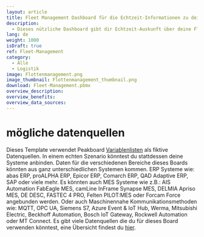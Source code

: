 ```yaml
---
layout: article
title: Fleet Management Dashboard für die Echtzeit-Informationen zu deinem Fuhrpark
description: 
  - Dieses nützliche Dashboard gibt dir Echtzeit-Auskunft über deine Flotte und erleichtert dir so dein Flottenmanagement! Behalte jederzeit im Blick, wie viele Fahrzeuge für deine Fahrer und Fahrerinnen verfügbar, bzw. welche gerade im Einsatz oder in der Werkstatt sind. Außerdem zeigt dir dieses Fleet Management Dashboard, wann genau die nächsten Termine für die Werkstatt oder den Kundendienst geplant sind. Weitere wichtige Kennzahlen wie beispielsweise die Kosten für Sprit, Wartung oder Versicherung sowie die zurückgelegten Kilometer werden ebenfalls übersichtlich dargestellt - in verständlichen Diagrammen und natürlich in Echtzeit.
lang: de
weight: 1000
isDraft: true
ref: Fleet-Management
category:
  - Alle
  - Logistik
image: Flottenmanagement.png
image_thumbnail: Flottenmanagement_thumbnail.png
download: Fleet-Management.pbmx
overview_description:
overview_benefits:
overview_data_sources:
---
```

# mögliche datenquellen
Dieses Template verwendet Peakboard [Variablenlisten](https://help.peakboard.com/scripting/de-variables.html) als fiktive Datenquellen. In einem echten Szenario könntest du stattdessen deine Systeme anbinden. Daten für die verschiedenen Bereiche dieses Boards könnten aus ganz unterschiedlichen Systemen kommen. ERP Systeme wie: abas ERP, proALPHA ERP, Epicor ERP, Comarch ERP, QAD Adaptive ERP, SAP oder viele mehr. Es könnten auch MES Systeme wie z.B.: AIS Automation FabEagle MES, camLine InFrame Synapse MES, DELMIA Apriso MES, DE DESC, FASTEC 4 PRO, Felten PILOT:MES oder Forcam Force angebunden werden. Oder auch Maschinennahe Kommunikationsmethoden wie: MQTT, OPC UA, Siemens S7, Azure Event & IoT Hub, Werma, Mitsubishi Electric, Beckhoff Automation, Bosch IoT Gateway, Rockwell Automation oder MT Connect. Es gibt viele Datenquellen die du für dieses Board verwenden könntest, eine Übersicht findest du [hier](https://peakboard.com/schnittstellen/).
